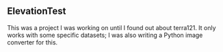## ElevationTest

This was a project I was working on until I found out about terra121. It only works with some specific datasets; I was also writing a Python image converter for this.
